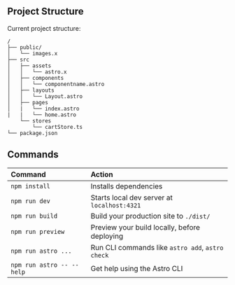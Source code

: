 

## Project Structure

Current project structure:

```text
/
├── public/
│   └── images.x
├── src
│   ├── assets
│   │   └── astro.x
│   ├── components
│   │   └── componentname.astro
│   ├── layouts
│   │   └── Layout.astro
│   ├── pages
│   |   └── index.astro
|   |   └── home.astro
    └── stores
        └── cartStore.ts
└── package.json
```

## Commands

| Command                   | Action                                           |
| :------------------------ | :----------------------------------------------- |
| `npm install`             | Installs dependencies                            |
| `npm run dev`             | Starts local dev server at `localhost:4321`      |
| `npm run build`           | Build your production site to `./dist/`          |
| `npm run preview`         | Preview your build locally, before deploying     |
| `npm run astro ...`       | Run CLI commands like `astro add`, `astro check` |
| `npm run astro -- --help` | Get help using the Astro CLI                     |

